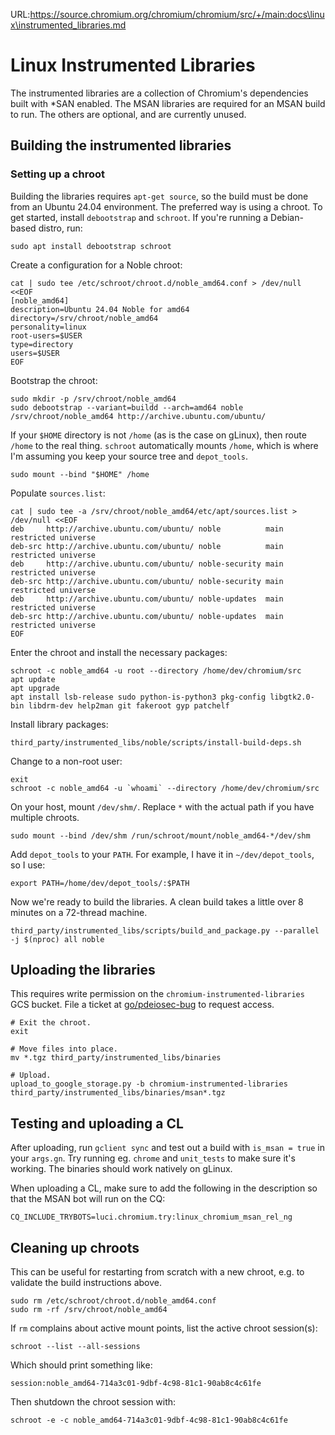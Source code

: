 URL:https://source.chromium.org/chromium/chromium/src/+/main:docs\linux\instrumented_libraries.md
# Linux Instrumented Libraries

The instrumented libraries are a collection of Chromium's dependencies built
with *SAN enabled. The MSAN libraries are required for an MSAN build to run. The
others are optional, and are currently unused.

## Building the instrumented libraries

### Setting up a chroot

Building the libraries requires `apt-get source`, so the build must be done from
an Ubuntu 24.04 environment. The preferred way is using a chroot. To get
started, install `debootstrap` and `schroot`. If you're running a Debian-based
distro, run:

```shell
sudo apt install debootstrap schroot
```

Create a configuration for a Noble chroot:

```shell
cat | sudo tee /etc/schroot/chroot.d/noble_amd64.conf > /dev/null <<EOF
[noble_amd64]
description=Ubuntu 24.04 Noble for amd64
directory=/srv/chroot/noble_amd64
personality=linux
root-users=$USER
type=directory
users=$USER
EOF
```

Bootstrap the chroot:

```shell
sudo mkdir -p /srv/chroot/noble_amd64
sudo debootstrap --variant=buildd --arch=amd64 noble /srv/chroot/noble_amd64 http://archive.ubuntu.com/ubuntu/
```

If your `$HOME` directory is not `/home` (as is the case on gLinux), then route
`/home` to the real thing. `schroot` automatically mounts `/home`, which is
where I'm assuming you keep your source tree and `depot_tools`.

```shell
sudo mount --bind "$HOME" /home
```

Populate `sources.list`:

```shell
cat | sudo tee -a /srv/chroot/noble_amd64/etc/apt/sources.list > /dev/null <<EOF
deb     http://archive.ubuntu.com/ubuntu/ noble          main restricted universe
deb-src	http://archive.ubuntu.com/ubuntu/ noble          main restricted universe
deb     http://archive.ubuntu.com/ubuntu/ noble-security main restricted universe
deb-src http://archive.ubuntu.com/ubuntu/ noble-security main restricted universe
deb     http://archive.ubuntu.com/ubuntu/ noble-updates  main restricted universe
deb-src http://archive.ubuntu.com/ubuntu/ noble-updates  main restricted universe
EOF
```

Enter the chroot and install the necessary packages:

```shell
schroot -c noble_amd64 -u root --directory /home/dev/chromium/src
apt update
apt upgrade
apt install lsb-release sudo python-is-python3 pkg-config libgtk2.0-bin libdrm-dev help2man git fakeroot gyp patchelf
```

Install library packages:

```shell
third_party/instrumented_libs/noble/scripts/install-build-deps.sh
```

Change to a non-root user:
```shell
exit
schroot -c noble_amd64 -u `whoami` --directory /home/dev/chromium/src
```

On your host, mount `/dev/shm/`.  Replace `*` with the actual path if you have multiple chroots.
```shell
sudo mount --bind /dev/shm /run/schroot/mount/noble_amd64-*/dev/shm
```

Add `depot_tools` to your `PATH`. For example, I have it in `~/dev/depot_tools`,
so I use:

```shell
export PATH=/home/dev/depot_tools/:$PATH
```

Now we're ready to build the libraries. A clean build takes a little over 8
minutes on a 72-thread machine.

```shell
third_party/instrumented_libs/scripts/build_and_package.py --parallel -j $(nproc) all noble
```

## Uploading the libraries

This requires write permission on the `chromium-instrumented-libraries` GCS
bucket. File a ticket at [go/pdeiosec-bug](https://goto.google.com/pdeiosec-bug)
to request access.

```shell
# Exit the chroot.
exit

# Move files into place.
mv *.tgz third_party/instrumented_libs/binaries

# Upload.
upload_to_google_storage.py -b chromium-instrumented-libraries third_party/instrumented_libs/binaries/msan*.tgz
```

## Testing and uploading a CL

After uploading, run `gclient sync` and test out a build with `is_msan = true`
in your `args.gn`. Try running eg. `chrome` and `unit_tests` to make sure it's
working. The binaries should work natively on gLinux.

When uploading a CL, make sure to add the following in the description so that
the MSAN bot will run on the CQ:

```
CQ_INCLUDE_TRYBOTS=luci.chromium.try:linux_chromium_msan_rel_ng
```

## Cleaning up chroots

This can be useful for restarting from scratch with a new chroot, e.g. to
validate the build instructions above.

```shell
sudo rm /etc/schroot/chroot.d/noble_amd64.conf
sudo rm -rf /srv/chroot/noble_amd64
```

If `rm` complains about active mount points, list the active chroot session(s):
```shell
schroot --list --all-sessions
```
Which should print something like:
```
session:noble_amd64-714a3c01-9dbf-4c98-81c1-90ab8c4c61fe
```

Then shutdown the chroot session with:
```shell
schroot -e -c noble_amd64-714a3c01-9dbf-4c98-81c1-90ab8c4c61fe
```
